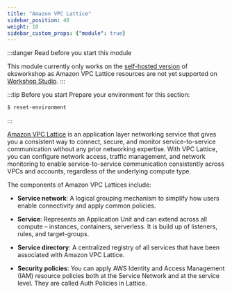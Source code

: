 ```yaml
---
title: "Amazon VPC Lattice"
sidebar_position: 40
weight: 10
sidebar_custom_props: {"module": true}
---
```


:::danger Read before you start this module

This module currently only works on the [self-hosted version](https://www.eksworkshop.com/docs/introduction/setup/your-account) of eksworkshop as Amazon VPC Lattice resources are not yet supported on [Workshop Studio](https://www.eksworkshop.com/docs/introduction/setup/aws-event).
:::



:::tip Before you start
Prepare your environment for this section:

```bash timeout=300 wait=30
$ reset-environment 
```

:::

[Amazon VPC Lattice](https://aws.amazon.com/vpc/lattice/) is an application layer networking service that gives you a consistent way to connect, secure, and monitor service-to-service communication without any prior networking expertise. With VPC Lattice, you can configure network access, traffic management, and network monitoring to enable service-to-service communication consistently across VPCs and accounts, regardless of the underlying compute type.

The components of Amazon VPC Lattices include:



* **Service network**:
A logical grouping mechanism to simplify how users enable connectivity and apply common policies.

* **Service**:
Represents an Application Unit and can extend across all compute – instances, containers, serverless. It is build up of listeners, rules, and target-groups.

* **Service directory**:
A centralized registry of all services that have been associated with Amazon VPC Lattice.

* **Security policies**:
You can apply AWS Identity and Access Management (IAM) resource policies both at the Service Network and at the service level. They are called Auth Policies in Lattice.
